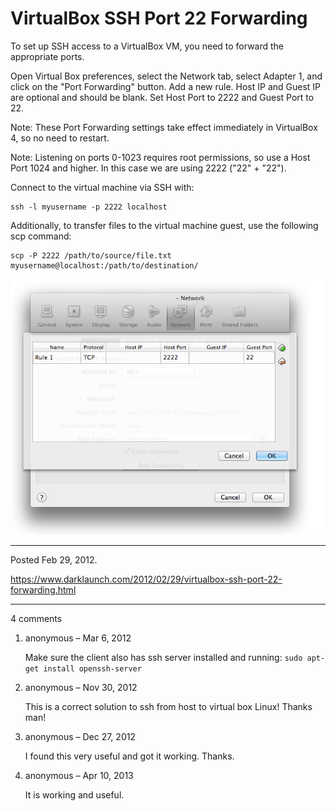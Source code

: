 # VirtualBox SSH Port 22 Forwarding

To set up SSH access to a VirtualBox VM, you need to forward the appropriate ports.

Open Virtual Box preferences, select the Network tab, select Adapter 1, and click on the "Port Forwarding" button. Add a new rule. Host IP and Guest IP are optional and should be blank. Set Host Port to 2222 and Guest Port to 22.

Note: These Port Forwarding settings take effect immediately in VirtualBox 4, so no need to restart.

Note: Listening on ports 0-1023 requires root permissions, so use a Host Port 1024 and higher. In this case we are using 2222 ("22" + "22").

Connect to the virtual machine via SSH with:

```
ssh -l myusername -p 2222 localhost
```

Additionally, to transfer files to the virtual machine guest, use the following scp command:

```
scp -P 2222 /path/to/source/file.txt myusername@localhost:/path/to/destination/
```

<img alt="" src="/img/uploads/2012-02/virtual-box-ssh-port-forwarding.png" />

---

Posted Feb 29, 2012.

https://www.darklaunch.com/2012/02/29/virtualbox-ssh-port-22-forwarding.html

---

4 comments

<ol><li><div>

anonymous &ndash; Mar 6, 2012<div>

Make sure the client also has ssh server installed and running:
`sudo apt-get install openssh-server`

</div></div></li><li><div>

anonymous &ndash; Nov 30, 2012<div>

This is a correct solution to ssh from host to virtual box Linux! Thanks man!

</div></div></li><li><div>

anonymous &ndash; Dec 27, 2012<div>

I found this very useful and got it working. Thanks.

</div></div></li><li><div>

anonymous &ndash; Apr 10, 2013<div>

It is working and useful.

</div></div></li></ol>